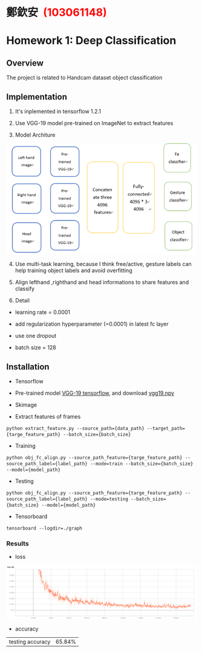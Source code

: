 # 鄭欽安 <span style="color:red">  (103061148)</span>

# Homework 1: Deep Classification

## Overview
The project is related to Handcam dataset object classification


## Implementation
1. It's inplemented in tensorflow 1.2.1
  
2. Use VGG-19 model pre-trained on ImageNet to extract features 
  
3. Model Architure  

<img src="../README_files/model.png" style="float:middle;">

4. Use multi-task learning, because I think free/active, gesture labels can help training object labels and avoid overfitting 

5. Align lefthand ,righthand and head informations to share features and classify    

6. Detail  
  * learning rate = 0.0001  
  
  * add regularization hyperparameter (=0.0001) in latest fc layer 
  
  * use one dropout
  
  * batch size = 128

  





## Installation
* Tensorflow  

* Pre-trained model  [VGG-19 tensorflow](https://github.com/machrisaa/tensorflow-vgg), and download [vgg19.npy](https://mega.nz/#!xZ8glS6J!MAnE91ND_WyfZ_8mvkuSa2YcA7q-1ehfSm-Q1fxOvvs)  

* Skimage
  
* Extract features of frames
```
python extract_feature.py --source_path={data_path} --target_path={targe_feature_path} --batch_size={batch_size}
```
  
* Training  
```
python obj_fc_align.py --source_path_feature={targe_feature_path} --source_path_label={label_path} --mode=train --batch_size={batch_size} --model={model_path}
```
  
* Testing
```
python obj_fc_align.py --source_path_feature={targe_feature_path} --source_path_label={label_path} --mode=testing --batch_size={batch_size} --model={model_path}
```
* Tensorboard  
```
tensorboard --logdir=./graph  
```   

### Results  

* loss
<img src="../README_files/loss.png" style="float:middle;">  

* accuracy  
<table>
<tr>
<td>
testing accuracy
</td>
<td>
65.84%  
</td>
</tr>


</table>


